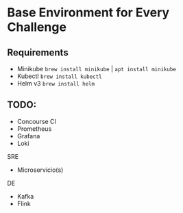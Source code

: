 # Base Environment for Every Challenge

## Requirements
* Minikube `brew install minikube` | `apt install minikube`
* Kubectl `brew install kubectl`
* Helm v3 `brew install helm`

## TODO:
* Concourse CI
* Prometheus
* Grafana
* Loki

SRE
* Microservicio(s)

DE
* Kafka
* Flink